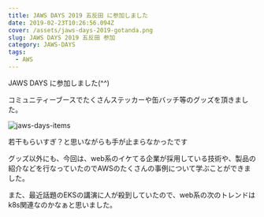 ```yaml
---
title: JAWS DAYS 2019 五反田 に参加しました
date: 2019-02-23T10:26:56.094Z
cover: /assets/jaws-days-2019-gotanda.png
slug: JAWS DAYS 2019 五反田 参加
category: JAWS-DAYS
tags:
  - AWS
---
```

JAWS DAYS に参加しました(^^)

コミュニティーブースでたくさんステッカーや缶バッチ等のグッズを頂きました。

![jaws-days-items](/assets/jaws-ug-2019-gotanda.jpg)

若干もらいすぎ？と思いながらも手が止まらなかったです

グッズ以外にも、今回は、web系のイケてる企業が採用している技術や、製品の紹介などを行なっていたのでAWSのたくさんの事例について学ぶことができました。

また、最近話題のEKSの講演に人が殺到していたので、web系の次のトレンドはk8s関連なのかなぁと思いました。
